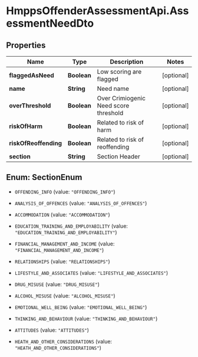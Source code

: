 # HmppsOffenderAssessmentApi.AssessmentNeedDto

## Properties
Name | Type | Description | Notes
------------ | ------------- | ------------- | -------------
**flaggedAsNeed** | **Boolean** | Low scoring are flagged | [optional] 
**name** | **String** | Need name | [optional] 
**overThreshold** | **Boolean** | Over Crimiogenic Need score threshold | [optional] 
**riskOfHarm** | **Boolean** | Related to risk of harm | [optional] 
**riskOfReoffending** | **Boolean** | Related to risk of reoffending | [optional] 
**section** | **String** | Section Header | [optional] 


<a name="SectionEnum"></a>
## Enum: SectionEnum


* `OFFENDING_INFO` (value: `"OFFENDING_INFO"`)

* `ANALYSIS_OF_OFFENCES` (value: `"ANALYSIS_OF_OFFENCES"`)

* `ACCOMMODATION` (value: `"ACCOMMODATION"`)

* `EDUCATION_TRAINING_AND_EMPLOYABILITY` (value: `"EDUCATION_TRAINING_AND_EMPLOYABILITY"`)

* `FINANCIAL_MANAGEMENT_AND_INCOME` (value: `"FINANCIAL_MANAGEMENT_AND_INCOME"`)

* `RELATIONSHIPS` (value: `"RELATIONSHIPS"`)

* `LIFESTYLE_AND_ASSOCIATES` (value: `"LIFESTYLE_AND_ASSOCIATES"`)

* `DRUG_MISUSE` (value: `"DRUG_MISUSE"`)

* `ALCOHOL_MISUSE` (value: `"ALCOHOL_MISUSE"`)

* `EMOTIONAL_WELL_BEING` (value: `"EMOTIONAL_WELL_BEING"`)

* `THINKING_AND_BEHAVIOUR` (value: `"THINKING_AND_BEHAVIOUR"`)

* `ATTITUDES` (value: `"ATTITUDES"`)

* `HEATH_AND_OTHER_CONSIDERATIONS` (value: `"HEATH_AND_OTHER_CONSIDERATIONS"`)




